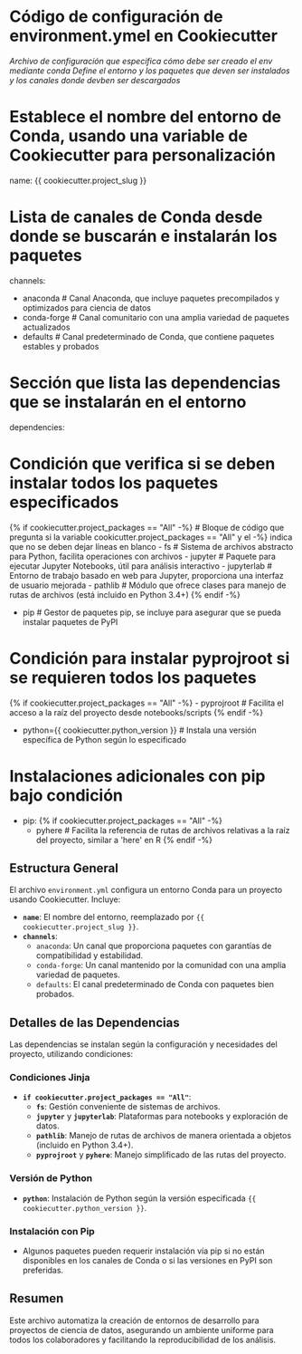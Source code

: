 # Código de configuración de environment.ymel en Cookiecutter
_Archivo de configuración que especifica cómo debe ser creado el env mediante conda_
_Define el entorno y los paquetes que deven ser instalados y los canales donde devben ser descargados_

# Establece el nombre del entorno de Conda, usando una variable de Cookiecutter para personalización
name: {{ cookiecutter.project_slug }}

# Lista de canales de Conda desde donde se buscarán e instalarán los paquetes
channels:
  - anaconda       # Canal Anaconda, que incluye paquetes precompilados y optimizados para ciencia de datos
  - conda-forge    # Canal comunitario con una amplia variedad de paquetes actualizados
  - defaults       # Canal predeterminado de Conda, que contiene paquetes estables y probados

# Sección que lista las dependencias que se instalarán en el entorno
dependencies:
  # Condición que verifica si se deben instalar todos los paquetes especificados
  {% if cookiecutter.project_packages == "All" -%}     # Bloque de código que pregunta si la variable cookicutter.project_packages == "All" y el -%} indica que no se deben dejar líneas en blanco
    - fs             # Sistema de archivos abstracto para Python, facilita operaciones con archivos
    - jupyter        # Paquete para ejecutar Jupyter Notebooks, útil para análisis interactivo
    - jupyterlab     # Entorno de trabajo basado en web para Jupyter, proporciona una interfaz de usuario mejorada
    - pathlib        # Módulo que ofrece clases para manejo de rutas de archivos (está incluido en Python 3.4+)
  {% endif -%}
  
  - pip             # Gestor de paquetes pip, se incluye para asegurar que se pueda instalar paquetes de PyPI

  # Condición para instalar pyprojroot si se requieren todos los paquetes
  {% if cookiecutter.project_packages == "All" -%}
    - pyprojroot     # Facilita el acceso a la raíz del proyecto desde notebooks/scripts
  {% endif -%}

  - python={{ cookiecutter.python_version }}  # Instala una versión específica de Python según lo especificado

  # Instalaciones adicionales con pip bajo condición
  - pip:
    {% if cookiecutter.project_packages == "All" -%}
      - pyhere       # Facilita la referencia de rutas de archivos relativas a la raíz del proyecto, similar a 'here' en R
    {% endif -%}


## Estructura General
El archivo `environment.yml` configura un entorno Conda para un proyecto usando Cookiecutter. Incluye:

- **`name`**: El nombre del entorno, reemplazado por `{{ cookiecutter.project_slug }}`.
- **`channels`**:
  - `anaconda`: Un canal que proporciona paquetes con garantías de compatibilidad y estabilidad.
  - `conda-forge`: Un canal mantenido por la comunidad con una amplia variedad de paquetes.
  - `defaults`: El canal predeterminado de Conda con paquetes bien probados.

## Detalles de las Dependencias
Las dependencias se instalan según la configuración y necesidades del proyecto, utilizando condiciones:

### Condiciones Jinja
- **`if cookiecutter.project_packages == "All"`**:
  - **`fs`**: Gestión conveniente de sistemas de archivos.
  - **`jupyter`** y **`jupyterlab`**: Plataformas para notebooks y exploración de datos.
  - **`pathlib`**: Manejo de rutas de archivos de manera orientada a objetos (incluido en Python 3.4+).
  - **`pyprojroot`** y **`pyhere`**: Manejo simplificado de las rutas del proyecto.

### Versión de Python
- **`python`**: Instalación de Python según la versión especificada `{{ cookiecutter.python_version }}`.

### Instalación con Pip
- Algunos paquetes pueden requerir instalación vía pip si no están disponibles en los canales de Conda o si las versiones en PyPI son preferidas.

## Resumen
Este archivo automatiza la creación de entornos de desarrollo para proyectos de ciencia de datos, asegurando un ambiente uniforme para todos los colaboradores y facilitando la reproducibilidad de los análisis.
